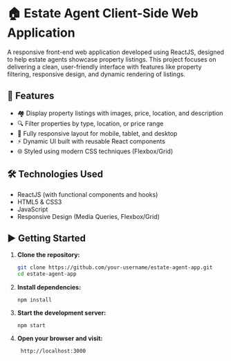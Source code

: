 # 🏠 Estate Agent Client-Side Web Application

A responsive front-end web application developed using ReactJS, designed to help estate agents showcase property listings. This project focuses on delivering a clean, user-friendly interface with features like property filtering, responsive design, and dynamic rendering of listings.

## 📌 Features

- 🏘️ Display property listings with images, price, location, and description  
- 🔍 Filter properties by type, location, or price range  
- 📱 Fully responsive layout for mobile, tablet, and desktop  
- ⚡ Dynamic UI built with reusable React components  
- 🌐 Styled using modern CSS techniques (Flexbox/Grid)  

## 🛠️ Technologies Used

- ReactJS (with functional components and hooks)  
- HTML5 & CSS3  
- JavaScript  
- Responsive Design (Media Queries, Flexbox/Grid)  


## ▶️ Getting Started

1. **Clone the repository:**  
   ```bash
   git clone https://github.com/your-username/estate-agent-app.git
   cd estate-agent-app
   
2. **Install dependencies:**
   ```
   npm install
   
4. **Start the development server:**
   ```
   npm start
   
6. **Open your browser and visit:**
   ```
    http://localhost:3000
